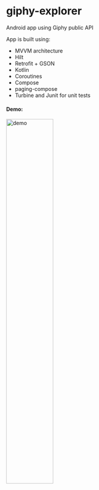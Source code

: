 # giphy-explorer
Android app using Giphy public API

App is built using:
 - MVVM architecture
 - Hilt
 - Retrofit + GSON 
 - Kotlin
 - Coroutines
 - Compose
 - paging-compose
 - Turbine and Junit for unit tests


#### Demo:
<img src="/giphy-explorer.gif" alt="demo" style="height: 50%; width:50%;"/>
